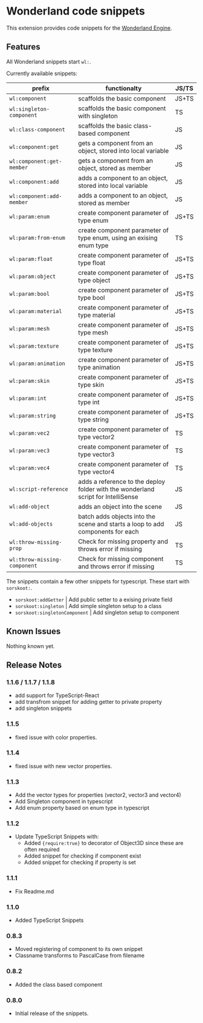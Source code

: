 # Wonderland code snippets

This extension provides code snippets for the [Wonderland Engine](https://wonderlandengine.com/).

## Features

All Wonderland snippets start `wl:`.

Currently available snippets:

| prefix | functionalty | JS/TS |
| --- | --- | --- |
| `wl:component` | scaffolds the basic component | JS+TS |
| `wl:singleton-component` | scaffolds the basic component with singleton | TS |
| `wl:class-component` | scaffolds the basic class-based component | JS |
| `wl:component:get` | gets a component from an object, stored into local variable | JS |
| `wl:component:get-member` | gets a component from an object, stored as member | JS |
| `wl:component:add` | adds a component to an object, stored into local variable | JS |
| `wl:component:add-member` | adds a component to an object, stored as member | JS |
| `wl:param:enum` | create component parameter of type enum | JS+TS |
| `wl:param:from-enum` | create component parameter of type enum, using an exising enum type | TS |
| `wl:param:float` | create component parameter of type float | JS+TS |
| `wl:param:object` | create component parameter of type object | JS+TS |
| `wl:param:bool` | create component parameter of type bool | JS+TS |
| `wl:param:material` | create component parameter of type material | JS+TS |
| `wl:param:mesh` | create component parameter of type mesh | JS+TS |
| `wl:param:texture` | create component parameter of type texture | JS+TS |
| `wl:param:animation` | create component parameter of type animation | JS+TS |
| `wl:param:skin` | create component parameter of type skin | JS+TS |
| `wl:param:int` | create component parameter of type int | JS+TS |
| `wl:param:string` | create component parameter of type string | JS+TS |
| `wl:param:vec2` | create component parameter of type vector2 | TS |
| `wl:param:vec3` | create component parameter of type vector3 | TS |
| `wl:param:vec4` | create component parameter of type vector4 | TS |
| `wl:script-reference` | adds a reference to the deploy folder with the wonderland script for IntelliSense | JS |
| `wl:add-object` | adds an object into the scene | JS |
| `wl:add-objects` | batch adds objects into the scene and starts a loop to add components for each | JS |
| `wl:throw-missing-prop` | Check for missing property and throws error if missing | TS |
| `wl:throw-missing-component` | Check for missing component and throws error if missing | TS |

The snippets contain a few other snippets for typescript. These start with `sorskoot:`.

- `sorskoot:addGetter` | Add public setter to a exising private field
- `sorskoot:singleton` | Add simple singleton setup to a class
- `sorskoot:singletonComponent` | Add singleton setup to component

## Known Issues

Nothing known yet.

## Release Notes

### 1.1.6 / 1.1.7 / 1.1.8

- add support for TypeScript-React
- add transfrom snippet for adding getter to private property
- add singleton snippets

### 1.1.5

- fixed issue with color properties.

### 1.1.4

- fixed issue with new vector properties.

### 1.1.3

- Add the vector types for properties (vector2, vector3 and vector4)
- Add Singleton component in typescript
- Add enum property based on enum type in typescript

### 1.1.2

- Update TypeScript Snippets with:
  - Added `{require:true}` to decorator of Object3D since these are often required
  - Added snippet for checking if component exist
  - Added snippet for checking if property is set

### 1.1.1

- Fix Readme.md

### 1.1.0

- Added TypeScript Snippets

### 0.8.3

- Moved registering of component to its own snippet
- Classname transforms to PascalCase from filename

### 0.8.2

- Added the class based component

### 0.8.0

- Initial release of the snippets.
